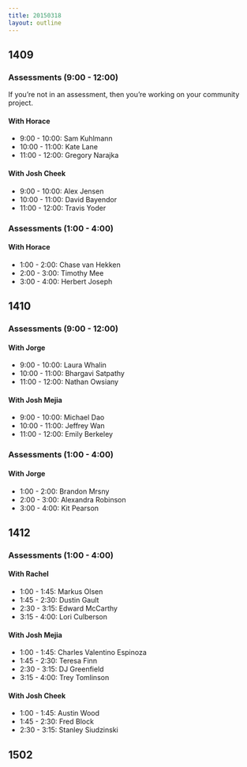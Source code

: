 ```yaml
---
title: 20150318
layout: outline
---
```


## 1409

### Assessments (9:00 - 12:00)

If you’re not in an assessment, then you’re working on your community project.

#### With Horace

* 9:00 - 10:00:  Sam Kuhlmann
* 10:00 - 11:00: Kate Lane
* 11:00 - 12:00: Gregory Narajka

#### With Josh Cheek

* 9:00 - 10:00:  Alex Jensen
* 10:00 - 11:00: David Bayendor
* 11:00 - 12:00: Travis Yoder

### Assessments (1:00 - 4:00)

#### With Horace

* 1:00 - 2:00: Chase van Hekken
* 2:00 - 3:00: Timothy Mee
* 3:00 - 4:00: Herbert Joseph

## 1410

### Assessments (9:00 - 12:00)

#### With Jorge

* 9:00 - 10:00:  Laura Whalin
* 10:00 - 11:00: Bhargavi Satpathy
* 11:00 - 12:00: Nathan Owsiany

#### With Josh Mejia

* 9:00 - 10:00:  Michael Dao
* 10:00 - 11:00: Jeffrey Wan
* 11:00 - 12:00: Emily Berkeley

### Assessments (1:00 - 4:00)

#### With Jorge

* 1:00 - 2:00: Brandon Mrsny
* 2:00 - 3:00: Alexandra Robinson
* 3:00 - 4:00: Kit Pearson

## 1412

### Assessments (1:00 - 4:00)

#### With Rachel

* 1:00 - 1:45: Markus Olsen
* 1:45 - 2:30: Dustin Gault
* 2:30 - 3:15: Edward McCarthy
* 3:15 - 4:00: Lori Culberson

#### With Josh Mejia

* 1:00 - 1:45: Charles Valentino Espinoza
* 1:45 - 2:30: Teresa Finn
* 2:30 - 3:15: DJ Greenfield
* 3:15 - 4:00: Trey Tomlinson

#### With Josh Cheek

* 1:00 - 1:45: Austin Wood
* 1:45 - 2:30: Fred Block
* 2:30 - 3:15: Stanley Siudzinski


## 1502

